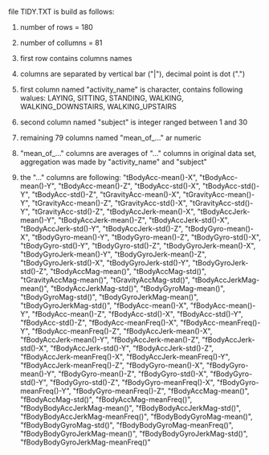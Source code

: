 file TIDY.TXT is build as follows:

1) number of rows = 180

2) number of collumns = 81

3) first row contains columns names

4) columns are separated by vertical bar ("|"), decimal point is dot (".")

5) first column named "activity_name" is character, contains following walues: 
LAYING, SITTING, STANDING, WALKING, WALKING_DOWNSTAIRS, WALKING_UPSTAIRS  

6) second column named "subject" is integer ranged between 1 and 30

7) remaining 79 columns named "mean_of_..." ar numeric

8) "mean_of_..." columns are averages of "..." columns in original data set, 
aggregation was made by "activity_name" and "subject"

9) the "..." columns are following: 
"tBodyAcc-mean()-X", "tBodyAcc-mean()-Y", "tBodyAcc-mean()-Z", "tBodyAcc-std()-X", "tBodyAcc-std()-Y", 
"tBodyAcc-std()-Z", "tGravityAcc-mean()-X", "tGravityAcc-mean()-Y", "tGravityAcc-mean()-Z", "tGravityAcc-std()-X", 
"tGravityAcc-std()-Y", "tGravityAcc-std()-Z", "tBodyAccJerk-mean()-X", "tBodyAccJerk-mean()-Y", "tBodyAccJerk-mean()-Z", 
"tBodyAccJerk-std()-X", "tBodyAccJerk-std()-Y", "tBodyAccJerk-std()-Z", "tBodyGyro-mean()-X", "tBodyGyro-mean()-Y", 
"tBodyGyro-mean()-Z", "tBodyGyro-std()-X", "tBodyGyro-std()-Y", "tBodyGyro-std()-Z", "tBodyGyroJerk-mean()-X", 
"tBodyGyroJerk-mean()-Y", "tBodyGyroJerk-mean()-Z", "tBodyGyroJerk-std()-X", "tBodyGyroJerk-std()-Y", "tBodyGyroJerk-std()-Z", 
"tBodyAccMag-mean()", "tBodyAccMag-std()", "tGravityAccMag-mean()", "tGravityAccMag-std()", "tBodyAccJerkMag-mean()", 
"tBodyAccJerkMag-std()", "tBodyGyroMag-mean()", "tBodyGyroMag-std()", "tBodyGyroJerkMag-mean()", "tBodyGyroJerkMag-std()", 
"fBodyAcc-mean()-X", "fBodyAcc-mean()-Y", "fBodyAcc-mean()-Z", "fBodyAcc-std()-X", "fBodyAcc-std()-Y", 
"fBodyAcc-std()-Z", "fBodyAcc-meanFreq()-X", "fBodyAcc-meanFreq()-Y", "fBodyAcc-meanFreq()-Z", "fBodyAccJerk-mean()-X", 
"fBodyAccJerk-mean()-Y", "fBodyAccJerk-mean()-Z", "fBodyAccJerk-std()-X", "fBodyAccJerk-std()-Y", "fBodyAccJerk-std()-Z", 
"fBodyAccJerk-meanFreq()-X", "fBodyAccJerk-meanFreq()-Y", "fBodyAccJerk-meanFreq()-Z", "fBodyGyro-mean()-X", "fBodyGyro-mean()-Y", 
"fBodyGyro-mean()-Z", "fBodyGyro-std()-X", "fBodyGyro-std()-Y", "fBodyGyro-std()-Z", "fBodyGyro-meanFreq()-X", 
"fBodyGyro-meanFreq()-Y", "fBodyGyro-meanFreq()-Z", "fBodyAccMag-mean()", "fBodyAccMag-std()", "fBodyAccMag-meanFreq()", 
"fBodyBodyAccJerkMag-mean()", "fBodyBodyAccJerkMag-std()", "fBodyBodyAccJerkMag-meanFreq()", "fBodyBodyGyroMag-mean()", "fBodyBodyGyroMag-std()", 
"fBodyBodyGyroMag-meanFreq()", "fBodyBodyGyroJerkMag-mean()", "fBodyBodyGyroJerkMag-std()", "fBodyBodyGyroJerkMag-meanFreq()"
